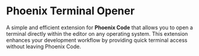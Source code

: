 # Phoenix Terminal Opener

A simple and efficient extension for **Phoenix Code** that allows you to open a terminal directly within the editor on any operating system. This extension enhances your development workflow by providing quick terminal access without leaving Phoenix Code.

